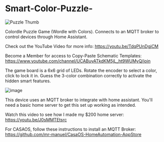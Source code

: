 # Smart-Color-Puzzle-

![Puzzle Thumb](https://github.com/user-attachments/assets/5ff06af3-7b88-4cec-ba3b-f983ffa802bf)

Colordle Puzzle Game (Wordle with Colors). Connects to an MQTT broker to control devices through Home Assistant. 

Check out the YouTube Video for more info: https://youtu.be/TdqPUnDgjCM

Become a Member for access to Copy-Paste Schematic Templates: https://www.youtube.com/channel/UCABuyATkdKM5jL_ht9WUMyQ/join

The game board is a 6x6 grid of LEDs. Rotate the encoder to select a color, click to lock it in. Guess the 3-color combination correctly to activate the hidden smart features. 

![image](https://github.com/user-attachments/assets/b3e5de0e-2d70-47d3-b6d7-3e6c04324a86)

This device uses an MQTT broker to integrate with home assistant. You'll need a basic home server to get this set up working as intended. 

Watch this video to see how I made my $200 home server: https://youtu.be/J0sMMTEtsrc

For CASAOS, follow these instructions to install an MQTT Broker: https://github.com/mr-manuel/CasaOS-HomeAutomation-AppStore
